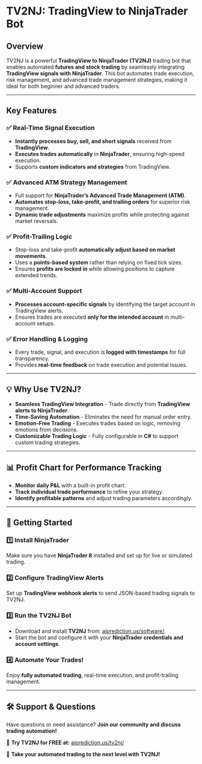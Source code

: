 # **TV2NJ: TradingView to NinjaTrader Bot**  

## **Overview**  
TV2NJ is a powerful **TradingView to NinjaTrader (TV2NJ)** trading bot that enables automated **futures and stock trading** by seamlessly integrating **TradingView signals with NinjaTrader**. This bot automates trade execution, risk management, and advanced trade management strategies, making it ideal for both beginner and advanced traders.

---  

## **Key Features**  

### **✅ Real-Time Signal Execution**  
- **Instantly processes buy, sell, and short signals** received from **TradingView**.  
- **Executes trades automatically** in **NinjaTrader**, ensuring high-speed execution.  
- Supports **custom indicators and strategies** from TradingView.  

### **✅ Advanced ATM Strategy Management**  
- Full support for **NinjaTrader’s Advanced Trade Management (ATM)**.  
- **Automates stop-loss, take-profit, and trailing orders** for superior risk management.  
- **Dynamic trade adjustments** maximize profits while protecting against market reversals.  

### **✅ Profit-Trailing Logic**  
- Stop-loss and take-profit **automatically adjust based on market movements**.  
- Uses a **points-based system** rather than relying on fixed tick sizes.  
- Ensures **profits are locked in** while allowing positions to capture extended trends.  

### **✅ Multi-Account Support**  
- **Processes account-specific signals** by identifying the target account in TradingView alerts.  
- Ensures trades are executed **only for the intended account** in multi-account setups.  


### **✅ Error Handling & Logging**  
- Every trade, signal, and execution is **logged with timestamps** for full transparency.  
- Provides **real-time feedback** on trade execution and potential issues.  

---  

## **💡 Why Use TV2NJ?**  
- **Seamless TradingView Integration** - Trade directly from **TradingView alerts to NinjaTrader**.  
- **Time-Saving Automation** - Eliminates the need for manual order entry.  
- **Emotion-Free Trading** - Executes trades based on logic, removing emotions from decisions.  
- **Customizable Trading Logic** - Fully configurable in **C#** to support custom trading strategies.  

---  

## **📊 Profit Chart for Performance Tracking**  
- **Monitor daily P&L** with a built-in profit chart.  
- **Track individual trade performance** to refine your strategy.  
- **Identify profitable patterns** and adjust trading parameters accordingly.  

---  

## **🚀 Getting Started**  
### **1️⃣ Install NinjaTrader**  
Make sure you have **NinjaTrader 8** installed and set up for live or simulated trading.  

### **2️⃣ Configure TradingView Alerts**  
Set up **TradingView webhook alerts** to send JSON-based trading signals to TV2NJ.  

### **3️⃣ Run the TV2NJ Bot**  
- Download and install **TV2NJ** from: [aiprediction.us/software/](https://aiprediction.us/software/).  
- Start the bot and configure it with your **NinjaTrader credentials and account settings**.  

### **4️⃣ Automate Your Trades!**  
Enjoy **fully automated trading**, real-time execution, and profit-trailing management.  

---  

## **🛠️ Support & Questions**  
Have questions or need assistance? **Join our community and discuss trading automation!**  

📌 **Try TV2NJ for FREE at:** [aiprediction.us/tv2nj/](https://aiprediction.us/tv2nj/)  

🚀 **Take your automated trading to the next level with TV2NJ!**

